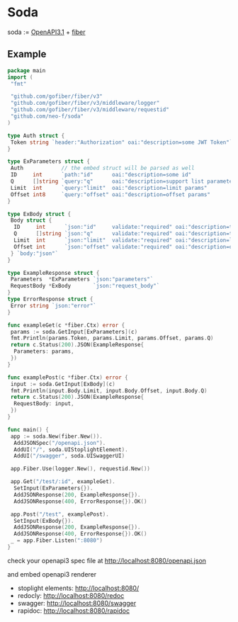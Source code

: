 # Soda

soda := [OpenAPI3.1](https://swagger.io/specification) + [fiber](https://github.com/gofiber/fiber)

## Example

```go
package main
import (
 "fmt"

 "github.com/gofiber/fiber/v3"
 "github.com/gofiber/fiber/v3/middleware/logger"
 "github.com/gofiber/fiber/v3/middleware/requestid"
 "github.com/neo-f/soda"
)

type Auth struct {
 Token string `header:"Authorization" oai:"description=some JWT Token"`
}

type ExParameters struct {
 Auth            // the embed struct will be parsed as well
 ID     int      `path:"id"      oai:"description=some id"                           `
 Q      []string `query:"q"      oai:"description=support list parameters"            `
 Limit  int      `query:"limit"  oai:"description=limit params"                      `
 Offset int8     `query:"offset" oai:"description=offset params"                     `
}

type ExBody struct {
 Body struct {
  ID     int      `json:"id"     validate:"required" oai:"description=this is the id"`
  Q      []string `json:"q"      validate:"required" oai:"description=the query to search"`
  Limit  int      `json:"limit"  validate:"required" oai:"description=limit;maximum=20"`
  Offset int      `json:"offset" validate:"required" oai:"description=offset"`
 } `body:"json"`
}

type ExampleResponse struct {
 Parameters  *ExParameters `json:"parameters"`
 RequestBody *ExBody       `json:"request_body"`
}
type ErrorResponse struct {
 Error string `json:"error"`
}

func exampleGet(c *fiber.Ctx) error {
 params := soda.GetInput[ExParameters](c)
 fmt.Println(params.Token, params.Limit, params.Offset, params.Q)
 return c.Status(200).JSON(ExampleResponse{
  Parameters: params,
 })
}

func examplePost(c *fiber.Ctx) error {
 input := soda.GetInput[ExBody](c)
 fmt.Println(input.Body.Limit, input.Body.Offset, input.Body.Q)
 return c.Status(200).JSON(ExampleResponse{
  RequestBody: input,
 })
}

func main() {
 app := soda.New(fiber.New()).
  AddJSONSpec("/openapi.json").
  AddUI("/", soda.UIStoplightElement).
  AddUI("/swagger", soda.UISwaggerUI)

 app.Fiber.Use(logger.New(), requestid.New())

 app.Get("/test/:id", exampleGet).
  SetInput(ExParameters{}).
  AddJSONResponse(200, ExampleResponse{}).
  AddJSONResponse(400, ErrorResponse{}).OK()

 app.Post("/test", examplePost).
  SetInput(ExBody{}).
  AddJSONResponse(200, ExampleResponse{}).
  AddJSONResponse(400, ErrorResponse{}).OK()
 _ = app.Fiber.Listen(":8080")
}

```

check your openapi3 spec file at <http://localhost:8080/openapi.json>

and embed openapi3 renderer

- stoplight elements: <http://localhost:8080/>
- redocly: <http://localhost:8080/redoc>
- swagger: <http://localhost:8080/swagger>
- rapidoc: <http://localhost:8080/rapidoc>
